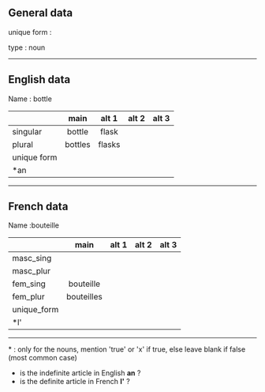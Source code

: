 ## General data

unique form :

type : noun

---

## English data

Name : bottle

|             |  main   | alt 1  | alt 2 | alt 3 |
| :---------- | :-----: | :----: | :---: | ----- |
| singular    | bottle  | flask  |       |       |
| plural      | bottles | flasks |       |       |
| unique form |         |        |       |       |
| \*an        |         |        |       |       |

---

## French data

Name :bouteille

|             |    main    | alt 1 | alt 2 | alt 3 |
| :---------- | :--------: | :---: | :---: | :---: |
| masc_sing   |            |       |       |       |
| masc_plur   |            |       |       |       |
| fem_sing    | bouteille  |       |       |       |
| fem_plur    | bouteilles |       |       |       |
| unique_form |            |       |       |       |
| \*l'        |            |       |       |       |

---

\* : only for the nouns, mention 'true' or 'x' if true, else leave blank if false (most common case)

- is the indefinite article in English **an** ?
- is the definite article in French **l'** ?
